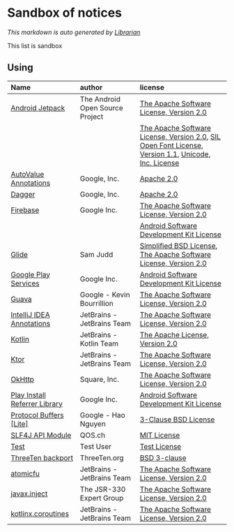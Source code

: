 # Sandbox of notices
*This markdown is auto generated by [Librarian](https://github.com/MeilCli/Librarian)*

This list is sandbox

## Using
|Name|author|license|
|:--|:--|:--|
|[Android Jetpack](https://developer.android.com/jetpack/androidx)|The Android Open Source Project|[The Apache Software License, Version 2.0](http://www.apache.org/licenses/LICENSE-2.0.txt)|
|||[The Apache Software License, Version 2.0](http://www.apache.org/licenses/LICENSE-2.0.txt), [SIL Open Font License, Version 1.1](http://scripts.sil.org/cms/scripts/page.php?item_id=OFL_web), [Unicode, Inc. License](http://www.unicode.org/copyright.html#License)|
|[AutoValue Annotations](https://github.com/google/auto)|Google, Inc.|[Apache 2.0](http://www.apache.org/licenses/LICENSE-2.0.txt)|
|[Dagger](https://github.com/google/dagger)|Google, Inc.|[Apache 2.0](https://www.apache.org/licenses/LICENSE-2.0.txt)|
|[Firebase](https://firebase.google.com)|Google Inc.|[The Apache Software License, Version 2.0](http://www.apache.org/licenses/LICENSE-2.0.txt)|
|||[Android Software Development Kit License](https://developer.android.com/studio/terms.html)|
|[Glide](https://github.com/bumptech/glide)|Sam Judd|[Simplified BSD License](http://www.opensource.org/licenses/bsd-license), [The Apache Software License, Version 2.0](http://www.apache.org/licenses/LICENSE-2.0.txt)|
|[Google Play Services](https://developers.google.com/android/guides/overview)|Google Inc.|[Android Software Development Kit License](https://developer.android.com/studio/terms.html)|
|[Guava](https://github.com/google/guava)|Google - Kevin Bourrillion|[The Apache Software License, Version 2.0](http://www.apache.org/licenses/LICENSE-2.0.txt)|
|[IntelliJ IDEA Annotations](http://www.jetbrains.org)|JetBrains - JetBrains Team|[The Apache Software License, Version 2.0](http://www.apache.org/licenses/LICENSE-2.0.txt)|
|[Kotlin](https://kotlinlang.org/)|JetBrains - Kotlin Team|[The Apache License, Version 2.0](http://www.apache.org/licenses/LICENSE-2.0.txt)|
|[Ktor](https://github.com/ktorio/ktor)|JetBrains - JetBrains Team|[The Apache Software License, Version 2.0](https://www.apache.org/licenses/LICENSE-2.0.txt)|
|[OkHttp](https://square.github.io/okhttp/)|Square, Inc.|[The Apache Software License, Version 2.0](http://www.apache.org/licenses/LICENSE-2.0.txt)|
|[Play Install Referrer Library](https://developer.android.com/google/play/installreferrer/library)|Google Inc.|[Android Software Development Kit License](https://developer.android.com/studio/terms.html)|
|[Protocol Buffers [Lite]](https://developers.google.com/protocol-buffers/)|Google - Hao Nguyen|[3-Clause BSD License](https://opensource.org/licenses/BSD-3-Clause)|
|[SLF4J API Module](http://www.slf4j.org)|QOS.ch|[MIT License](http://www.opensource.org/licenses/mit-license.php)|
|[Test](https://google.com)|Test User|[Test License](https://google.com)|
|[ThreeTen backport](https://www.threeten.org/threetenbp)|ThreeTen.org|[BSD 3-clause](https://raw.githubusercontent.com/ThreeTen/threetenbp/master/LICENSE.txt)|
|[atomicfu](https://github.com/Kotlin/atomicfu)|JetBrains - JetBrains Team|[The Apache Software License, Version 2.0](https://www.apache.org/licenses/LICENSE-2.0.txt)|
|[javax.inject](http://code.google.com/p/atinject/)|The JSR-330 Expert Group|[The Apache Software License, Version 2.0](http://www.apache.org/licenses/LICENSE-2.0.txt)|
|[kotlinx.coroutines](https://github.com/Kotlin/kotlinx.coroutines)|JetBrains - JetBrains Team|[The Apache Software License, Version 2.0](https://www.apache.org/licenses/LICENSE-2.0.txt)|
